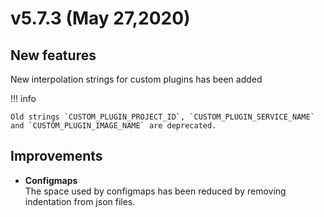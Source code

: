 # v5.7.3 (May 27,2020)

## New features

New interpolation strings for custom plugins has been added

!!! info

    Old strings `CUSTOM_PLUGIN_PROJECT_ID`, `CUSTOM_PLUGIN_SERVICE_NAME` and `CUSTOM_PLUGIN_IMAGE_NAME` are deprecated.

## Improvements

* **Configmaps**       
    The space used by configmaps has been reduced by removing indentation from json files.